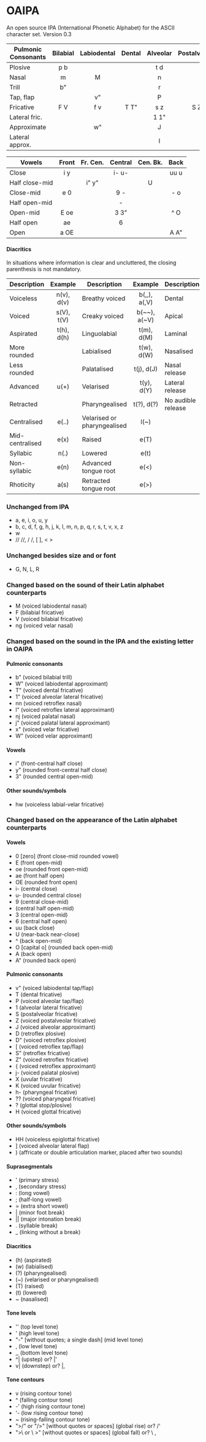# OAIPA
An open source IPA (International Phonetic Alphabet) for the ASCII character set.
Version 0.3

Pulmonic Consonants | Bilabial | Labiodental | Dental | Alveolar | Postalveolar | Retroflex | Palatal | Velar | Uvular | Pharyngeal | Glottal
---             | :---: | :---: | :---: | :---: | :---: | :---: | :---: | :---: | :---: | :---: | :---:
Plosive         | p  b  |       |       | t  d  |       | D  D" | c  j- | k  g  | q  G  |       | ?
Nasal           |    m  |    M  |       |    n  |       |    nn |    nj |    ng |    N  |       |
Trill           |    b" |       |       |    r  |       |       |       |       |    R  |       |
Tap, flap       |       |    v" |       |    P  |       |    [  |       |       |       |       |
Fricative       | F  V  | f  v  | T  T" | s  z  | S  Z  | S" Z" | -  -  | x  x" | X  K  | h- ?? | h  H
Lateral fric.   |       |       |       | 1  1" |       |       |       |       |       |       |
Approximate     |       |    w" |       |    J  |       |    {  |    j  |    W" |       |       |
Lateral approx. |       |       |       |    l  |       |    l" |    j" |    L  |       |       |

Vowels | Front | Fr. Cen. | Central | Cen. Bk. | Back
---            | :---: | :---: | :---: | :---: | :---:
Close          | i  y  |       | i- u- |       | uu u
Half close-mid |       | i" y" |       |    U  |
Close-mid      | e  0  |       | 9  -  |       | -  o
Half open-mid  |       |       |    -  |       |
Open-mid       | E  oe |       | 3  3" |       | ^  O
Half open      |    ae |       | 6     |       |
Open           | a  OE |       |       |       | A  A"

#### Diacritics
In situations where information is clear and uncluttered, the closing parenthesis is not mandatory.

Description | Example | Description | Example | Description | Example
--- | :---: | --- | :---: | --- | :---:
Voiceless       | n(v), d(v) | Breathy voiced              | b(,,), a(,V) | Dental             | t(d), d(D)
Voiced          | s(V), t(V) | Creaky voiced               | b(~~), a(~V) | Apical             | t(a), d(A)
Aspirated       | t(h), d(h) | Linguolabial                | t(m),  d(M)  | Laminal            | t(L), d(L)
More rounded    |            | Labialised                  | t(w),  d(W)  | Nasalised          | e~
Less rounded    |            | Palatalised                 | t(j),  d(J)  | Nasal release      | d(n), d(N)
Advanced        | u(+)       | Velarised                   | t(y),  d(Y)  | Lateral release    | d(l)
Retracted       |            | Pharyngealised              | t(?),  d(?)  | No audible release | d(-)
Centralised     | e(..)      | Velarised or pharyngealised | l(~)         |                    |
Mid-centralised | e(x)       | Raised                      | e(T)         |                    |
Syllabic        | n(.)       | Lowered                     | e(t)         |                    |
Non-syllabic    | e(n)       | Advanced tongue root        | e(<)         |                    |
Rhoticity       | a(s)       | Retracted tongue root       | e(>)         |                    |

### Unchanged from IPA
- a, e, i, o, u, y
- b, c, d, f, g, h, j, k, l, m, n, p, q, r, s, t, v, x, z
- w
- //  //, /  /, [  ], <  >

### Unchanged besides size and or font
- G, N, L, R

### Changed based on the sound of their Latin alphabet counterparts
- M (voiced labiodental nasal)
- F (bilabial fricative)
- V (voiced bilabial fricative)
- ng (voiced velar nasal)

### Changed based on the sound in the IPA and the existing letter in OAIPA
#### Pulmonic consonants
- b" (voiced bilabial trill)
- W" (voiced labiodental approximant)
- T" (voiced dental fricative)
- 1" (voiced alveolar lateral fricative)
- nn (voiced retroflex nasal)
- l" (voiced retroflex lateral approximant)
- nj (voiced palatal nasal)
- j" (voiced palatal lateral approximant)
- x" (voiced velar fricative)
- W" (voiced velar approximant)
#### Vowels
- i" (front-central half close)
- y" (rounded front-central half close)
- 3" (rounded central open-mid)
#### Other sounds/symbols
- hw (voiceless labial-velar fricative)

### Changed based on the appearance of the Latin alphabet counterparts
#### Vowels
- 0 [zero] (front close-mid rounded vowel)
- E (front open-mid)
- oe (rounded front open-mid)
- ae (front half open)
- OE (rounded front open)
- i- (central close)
- u- (rounded central close)
- 9 (central close-mid)
- (central half open-mid)
- 3 (central open-mid)
- 6 (central half open)
- uu (back close)
- U (near-back near-close)
- ^ (back open-mid)
- O [capital o] (rounded back open-mid)
- A (back open)
- A" (rounded back open)
#### Pulmonic consonants
- v" (voiced labiodental tap/flap)
- T (dental fricative)
- P (voiced alveolar tap/flap)
- 1 (alveolar lateral fricative)
- S (postalveolar fricative)
- Z (voiced postalveolar fricative)
- J (voiced alveolar approximant)
- D (retroflex plosive)
- D" (voiced retroflex plosive)
- [ (voiced retroflex tap/flap)
- S" (retroflex fricative)
- Z" (voiced retroflex fricative)
- { (voiced retroflex approximant)
- j- (voiced palatal plosive)
- X (uvular fricative)
- K (voiced uvular fricative)
- h- (pharyngeal fricative)
- ?? (voiced pharyngeal fricative)
- ? (glottal stop/plosive)
- H (voiced glottal fricative)
#### Other sounds/symbols
- HH (voiceless epiglottal fricative)
- ] (voiced alveolar lateral flap)
- ) (affricate or double articulation marker, placed after two sounds)
#### Suprasegmentals
- ' (primary stress)
- , (secondary stress)
- : (long vowel)
- ; (half-long vowel)
- = (extra short vowel)
- | (minor foot break)
- || (major intonation break)
- . (syllable break)
- _ (linking without a break)
#### Diacritics
- (h) (aspirated)
- (w) (labialised)
- (?) (pharyngealised)
- (~) (velarised or pharyngealised)
- (T) (raised)
- (t) (lowered)
- ~ (nasalised)
#### Tone levels
- '' (top level tone)
- ' (high level tone)
- "-" [without quotes; a single dash] (mid level tone)
- , (low level tone)
- ,, (bottom level tone)
- ^| (upstep) or? |'
- v| (downstep) or? |,
#### Tone contours
- v (rising contour tone)
- ^ (falling contour tone)
- -' (high rising contour tone)
- '- (low rising contour tone)
- ~ (rising-falling contour tone)
- ">/" or "/>" [without quotes or spaces] (global rise) or? /'
- ">\ or \ >" [without quotes or spaces] (global fall) or? \ ,

